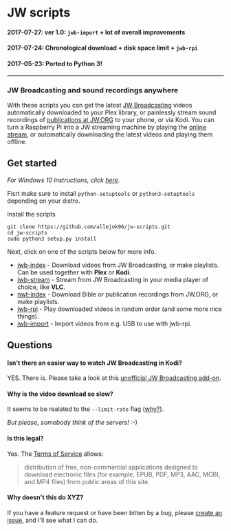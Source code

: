 # JW scripts

#### 2017-07-27: ver 1.0: `jwb-import` + lot of overall improvements
#### 2017-07-24: Chronological download + disk space limit + `jwb-rpi`
#### 2017-05-23: Ported to Python 3!

---

### JW Broadcasting and sound recordings anywhere

With these scripts you can get the latest [JW Broadcasting](http://tv.jw.org/) videos automatically downloaded to your Plex library, or painlessly stream sound recordings of [publications at JW.ORG](https://www.jw.org/en/publications/) to your phone, or via Kodi. You can turn a Raspberry Pi into a JW streaming machine by playing the [online stream](http://tv.jw.org/#en/live/StreamingOurStudio), or automatically downloading the latest videos and playing them offline.

## Get started

*For Windows 10 instructions, click [here](https://github.com/allejok96/jw-scripts/wiki/Installation#installation-on-windows-10).*

Fisrt make sure to install `python-setuptools` or `python3-setuptools` depending on your distro.

Install the scripts

    git clone https://github.com/allejok96/jw-scripts.git
    cd jw-scripts
    sudo python3 setup.py install

Next, click on one of the scripts below for more info.

* [jwb-index](https://github.com/allejok96/jw-scripts/wiki/jwb-index) - Download videos from JW Broadcasting, or make playlists. Can be used together with **Plex** or **Kodi**.
* [jwb-stream](https://github.com/allejok96/jw-scripts/wiki/jwb-stream) - Stream from JW Broadcasting in your media player of choice, like **VLC**.
* [nwt-index](https://github.com/allejok96/jw-scripts/wiki/nwt-index) - Download Bible or publication recordings from JW.ORG, or make playlists.
* [jwb-rpi](https://github.com/allejok96/jw-scripts/wiki/jwb-rpi) - Play downloaded videos in random order (and some more nice things).
* [jwb-import](https://github.com/allejok96/jw-scripts/wiki/jwb-import) - Import videos from e.g. USB to use with jwb-rpi.

## Questions

#### Isn't there an easier way to watch JW Broadcasting in Kodi?

YES. There is. Please take a look at this [unofficial JW Broadcasting add-on](http://ca0abinary.github.io/plugin.video.jwtv-unofficial/).

#### Why is the video download so slow?

It seems to be realated to the `--limit-rate` flag ([why?](https://github.com/allejok96/jw-scripts/wiki/How-it-works#batch-downloading)). 

*But please, somebody think of the servers!* :-)

#### Is this legal?

Yes. The [Terms of Service](http://www.jw.org/en/terms-of-use/) allows:

> distribution of free, non-commercial applications designed to download electronic files (for example, EPUB, PDF, MP3, AAC, MOBI, and MP4 files) from public areas of this site.

#### Why doesn't this do XYZ?

If you have a feature request or have been bitten by a bug, please [create an issue](https://github.com/allejok96/jw-scripts/issues), and I'll see what I can do.
